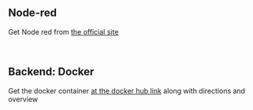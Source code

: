 <h2> Node-red </h2>
<p> Get Node red from <a href="https://nodered.org/"> the official site </a> </p>

<br>
<h2> Backend: Docker  </h2>
<p>Get the docker container <a href="https://hub.docker.com/repository/docker/nirvik00/ifcproj"> at the docker hub link</a> along with directions and overview </p>
